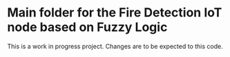 # Main folder for the Fire Detection IoT node based on Fuzzy Logic

This is a work in progress project.
Changes are to be expected to this code.
